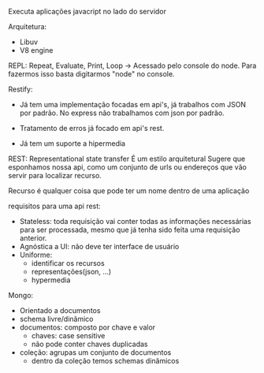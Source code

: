 Executa aplicações javacript no lado do servidor

Arquitetura:
  - Libuv
  - V8 engine

  REPL: Repeat, Evaluate, Print, Loop -> Acessado pelo console do node. Para fazermos isso
  basta digitarmos "node" no console.


Restify:
  - Já tem uma implementação focadas em api's, já trabalhos com JSON por padrão. No express não trabalhamos com json por padrão. 
  
  - Tratamento de erros já focado em api's rest.
  - Já tem um suporte a hipermedia 

REST: Representational state transfer
  É um estilo arquitetural
  Sugere que esponhamos nossa api, como um conjunto de urls ou endereços que vão servir para localizar recurso. 

  Recurso é qualquer coisa que pode ter um nome dentro de uma aplicação

  requisitos para uma api rest:
  - Stateless: toda requisição vai conter todas as informações necessárias para ser processada, mesmo que já tenha sido feita uma requisição anterior.
  - Agnóstica a UI: não deve ter interface de usuário
  - Uniforme: 
    - identificar os recursos
    - representações(json, ...)
    - hypermedia

Mongo:
  - Orientado a documentos
  - schema livre/dinâmico
  - documentos: composto por chave e valor
    - chaves: case sensitive 
    - não pode conter chaves duplicadas
  - coleção: agrupas um conjunto de documentos 
    - dentro da coleção temos schemas dinâmicos

